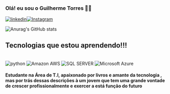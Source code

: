 ### Olá!  eu sou o Guilherme Torres 🤪😏
[![linkedin](https://img.shields.io/badge/LinkedIn-0077B5?style=for-the-badge&logo=linkedin&logoColor=white)](https://www.linkedin.com/in/guilherme-de-oliveira-torres/)[![Instagram](https://img.shields.io/badge/Instagram-E4405F?style=for-the-badge&logo=instagram&logoColor=white)](https://www.instagram.com/guilhermel0rd/)


![Anurag's GitHub stats](https://github-readme-stats.vercel.app/api?username=GuiTorres1702&show_icons=true&theme=dracula)

## Tecnologias que estou aprendendo!!!

<div style="display: inline_block"><br/>
<img align="center" alt="python" src="https://img.shields.io/badge/Python-14354C?style=for-the-badge&logo=python&logoColor=yellow">

<img align="center" alt="Amazon AWS" src="https://img.shields.io/badge/Amazon_AWS-FF9900?style=for-the-badge&logo=amazonaws&logoColor=white">

<img align="center" alt="SQL SERVER" src="https://img.shields.io/badge/Microsoft_SQL_Server-CC2927?style=for-the-badge&logo=microsoft-sql-server&logoColor=white">

<img align="center" alt="Microsoft Azure" src="https://img.shields.io/badge/Microsoft_Azure-0078D4?style=for-the-badge&logo=microsoft-Azure&logoColor=black">

</div>

#### Estudante na Área de T.I, apaixonado por livros e amante da tecnologia , mas por trás dessas descrições à um jovem que tem uma grande vontade de crescer profissionalmente e exercer a está função do futuro
